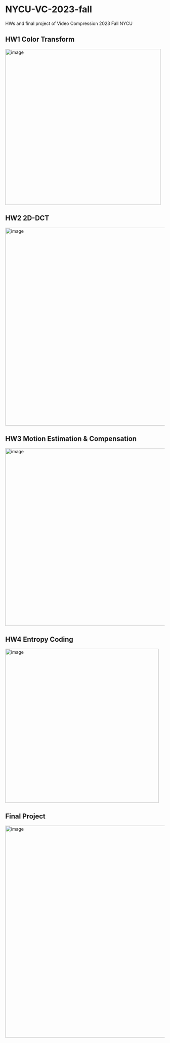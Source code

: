 ﻿# NYCU-VC-2023-fall
HWs and final project of Video Compression 2023 Fall NYCU 
## HW1 Color Transform
<img width="491" alt="image" src="https://github.com/cdfan0627/NYCU-VC-2023-fall/assets/144821204/a428d026-1342-40ca-b8cf-511555af16ad">

## HW2 2D-DCT
<img width="623" alt="image" src="https://github.com/cdfan0627/NYCU-VC-2023-fall/assets/144821204/6561230d-0570-46e9-be52-42417bfbee81">

## HW3 Motion Estimation & Compensation
<img width="560" alt="image" src="https://github.com/cdfan0627/NYCU-VC-2023-fall/assets/144821204/d369ea88-5376-4aae-accf-0abf6f95502f">

## HW4 Entropy Coding
<img width="485" alt="image" src="https://github.com/cdfan0627/NYCU-VC-2023-fall/assets/144821204/e3e76ba2-0090-41d8-8da6-281df2975ff4">

## Final Project
<img width="668" alt="image" src="https://github.com/cdfan0627/NYCU-VC-2023-fall/assets/144821204/6513ff2b-eb65-497b-9cbb-979dab37a6e9">


